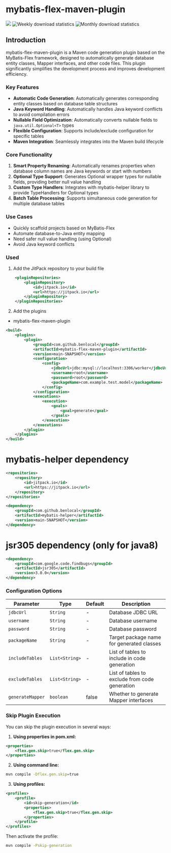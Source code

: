 # mybatis-flex-maven-plugin

[![](https://jitpack.io/v/benlocal/mybatis-flex-maven-plugin.svg?style=flat-square)](https://jitpack.io/#benlocal/mybatis-flex-maven-plugin)
![Weekly download statistics](https://jitpack.io/v/benlocal/mybatis-flex-maven-plugin/week.svg)
![Monthly download statistics](https://jitpack.io/v/benlocal/mybatis-flex-maven-plugin/month.svg)

## Introduction

mybatis-flex-maven-plugin is a Maven code generation plugin based on the MyBatis-Flex framework, designed to automatically generate database entity classes, Mapper interfaces, and other code files. This plugin significantly simplifies the development process and improves development efficiency.

### Key Features

- **Automatic Code Generation**: Automatically generates corresponding entity classes based on database table structures
- **Java Keyword Handling**: Automatically handles Java keyword conflicts to avoid compilation errors
- **Nullable Field Optimization**: Automatically converts nullable fields to `java.util.Optional<T>` types
- **Flexible Configuration**: Supports include/exclude configuration for specific tables
- **Maven Integration**: Seamlessly integrates into the Maven build lifecycle

### Core Functionality

1. **Smart Property Renaming**: Automatically renames properties when database column names are Java keywords or start with numbers
2. **Optional Type Support**: Generates Optional wrapper types for nullable fields, providing better null value handling
3. **Custom Type Handlers**: Integrates with mybatis-helper library to provide TypeHandlers for Optional types
4. **Batch Table Processing**: Supports simultaneous code generation for multiple database tables

### Use Cases

- Quickly scaffold projects based on MyBatis-Flex
- Automate database-to-Java entity mapping
- Need safer null value handling (using Optional)
- Avoid Java keyword conflicts

### Used

1. Add the JitPack repository to your build file

```xml
    <pluginRepositories>
        <pluginRepository>
            <id>jitpack.io</id>
            <url>https://jitpack.io</url>
        </pluginRepository>
    </pluginRepositories>
```

2. Add the plugins

- mybatis-flex-maven-plugin

```xml
<build>
    <plugins>
        <plugin>
            <groupId>com.github.benlocal</groupId>
            <artifactId>mybatis-flex-maven-plugin</artifactId>
            <version>main-SNAPSHOT</version>
            <configuration>
                <config>
                    <jdbcUrl>jdbc:mysql://localhost:3306/worker</jdbcUrl>
                    <username>root</username>
                    <password>root</password>
                    <packageName>com.example.test.model</packageName>
                </config>
            </configuration>
            <executions>
                <execution>
                    <goals>
                        <goal>generate</goal>
                    </goals>
                </execution>
            </executions>
        </plugin>
    </plugins>
</build>
```

# mybatis-helper dependency

```xml
<repositories>
    <repository>
        <id>jitpack.io</id>
        <url>https://jitpack.io</url>
    </repository>
</repositories>
```

```xml
<dependency>
    <groupId>com.github.benlocal</groupId>
    <artifactId>mybatis-helper</artifactId>
    <version>main-SNAPSHOT</version>
</dependency>
```

# jsr305 dependency (only for java8)

```xml
<dependency>
    <groupId>com.google.code.findbugs</groupId>
    <artifactId>jsr305</artifactId>
    <version>3.0.0</version>
</dependency>
```

### Configuration Options

| Parameter        | Type           | Default | Description                                    |
| ---------------- | -------------- | ------- | ---------------------------------------------- |
| `jdbcUrl`        | `String`       | -       | Database JDBC URL                              |
| `username`       | `String`       | -       | Database username                              |
| `password`       | `String`       | -       | Database password                              |
| `packageName`    | `String`       | -       | Target package name for generated classes      |
| `includeTables`  | `List<String>` | -       | List of tables to include in code generation   |
| `excludeTables`  | `List<String>` | -       | List of tables to exclude from code generation |
| `generateMapper` | `boolean`      | false   | Whether to generate Mapper interfaces          |

### Skip Plugin Execution

You can skip the plugin execution in several ways:

1. **Using properties in pom.xml:**

```xml
<properties>
    <flex.gen.skip>true</flex.gen.skip>
</properties>
```

2. **Using command line:**

```bash
mvn compile -Dflex.gen.skip=true
```

3. **Using profiles:**

```xml
<profiles>
    <profile>
        <id>skip-generation</id>
        <properties>
            <flex.gen.skip>true</flex.gen.skip>
        </properties>
    </profile>
</profiles>
```

Then activate the profile:

```bash
mvn compile -Pskip-generation
```
